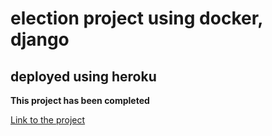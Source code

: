 # election project using docker, django

## deployed using heroku

**This project has been completed**

[Link to the project](https://election--app.herokuapp.com)
